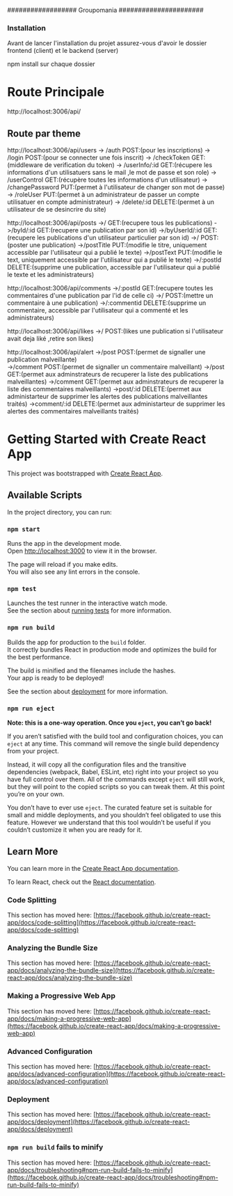################## Groupomania ######################

### Installation ###

Avant de lancer l'installation du projet assurez-vous d'avoir le dossier frontend (client) et le backend (server)

npm install sur chaque dossier


# Route Principale #####

http://localhost:3006/api/

## Route par theme #####

http://localhost:3006/api/users     -> /auth POST:(pour les inscriptions)
                                    -> /login POST:(pour se connecter une fois inscrit)
                                    -> /checkToken GET:(middleware de verification du token)
                                    -> /userInfo/:id GET:(récupere les informations d'un utilisatuers sans le mail ,le mot de passe et son role)
                                    -> /userControl GET:(récupère toutes les informations d'un utilisateur)
                                    -> /changePassword PUT:(permet à l'utilisateur de changer son mot de passe)
                                    -> /roleUser PUT:(permet à un administrateur de passer un compte utilisatuer en compte administrateur)
                                    -> /delete/:id DELETE:(permet à un utilisateur de se desincrire du site)


http://localhost:3006/api/posts     ->/ GET:(recupere tous les publications)
                                    ->/byId/:id GET:(recupere une publication par son id)
                                    ->/byUserId/:id GET:(recupere les publications d'un utilisateur particulier par son id)
                                    ->/ POST:(poster une publication)
                                    ->/postTitle PUT:(modifie le titre, uniquement accessible par l'utilisateur qui a publié le texte)
                                    ->/postText PUT:(modifie le text, uniquement accessible par l'utilisateur qui a publié le texte)
                                    ->/:postId DELETE:(supprime une publication, accessible par l'utilisateur qui a publié le texte et les administrateurs)


http://localhost:3006/api/comments  ->/:postId GET:(recupere toutes les commentaires d'une publication par l'id de celle ci)
                                    ->/ POST:(mettre un commentaire à une publication)
                                    ->/:commentid DELETE:(supprime un commentaire, accessible par l'utilisateur qui a commenté et les administrateurs)


http://localhost:3006/api/likes     ->/ POST:(likes une publication si l'utilisateur avait deja liké ,retire son likes)


http://localhost:3006/api/alert     ->/post POST:(permet de signaller une publication malveillante)     
                                    ->/comment POST:(permet de signaller un commentaire malveillant)
                                    ->/post GET:(permet aux adminstrateurs de recuperer la liste des publications malveillantes)
                                    ->/comment GET:(permet aux adminstrateurs de recuperer la liste des commentaires malveillants)
                                    ->post/:id DELETE:(permet aux administarteur de supprimer les alertes des publications malveillantes traités)
                                    ->comment/:id DELETE:(permet aux administarteur de supprimer les alertes des commentaires malveillants traités)


# Getting Started with Create React App

This project was bootstrapped with [Create React App](https://github.com/facebook/create-react-app).

## Available Scripts

In the project directory, you can run:

### `npm start`

Runs the app in the development mode.\
Open [http://localhost:3000](http://localhost:3000) to view it in the browser.

The page will reload if you make edits.\
You will also see any lint errors in the console.

### `npm test`

Launches the test runner in the interactive watch mode.\
See the section about [running tests](https://facebook.github.io/create-react-app/docs/running-tests) for more information.

### `npm run build`

Builds the app for production to the `build` folder.\
It correctly bundles React in production mode and optimizes the build for the best performance.

The build is minified and the filenames include the hashes.\
Your app is ready to be deployed!

See the section about [deployment](https://facebook.github.io/create-react-app/docs/deployment) for more information.

### `npm run eject`

**Note: this is a one-way operation. Once you `eject`, you can’t go back!**

If you aren’t satisfied with the build tool and configuration choices, you can `eject` at any time. This command will remove the single build dependency from your project.

Instead, it will copy all the configuration files and the transitive dependencies (webpack, Babel, ESLint, etc) right into your project so you have full control over them. All of the commands except `eject` will still work, but they will point to the copied scripts so you can tweak them. At this point you’re on your own.

You don’t have to ever use `eject`. The curated feature set is suitable for small and middle deployments, and you shouldn’t feel obligated to use this feature. However we understand that this tool wouldn’t be useful if you couldn’t customize it when you are ready for it.

## Learn More

You can learn more in the [Create React App documentation](https://facebook.github.io/create-react-app/docs/getting-started).

To learn React, check out the [React documentation](https://reactjs.org/).

### Code Splitting

This section has moved here: [https://facebook.github.io/create-react-app/docs/code-splitting](https://facebook.github.io/create-react-app/docs/code-splitting)

### Analyzing the Bundle Size

This section has moved here: [https://facebook.github.io/create-react-app/docs/analyzing-the-bundle-size](https://facebook.github.io/create-react-app/docs/analyzing-the-bundle-size)

### Making a Progressive Web App

This section has moved here: [https://facebook.github.io/create-react-app/docs/making-a-progressive-web-app](https://facebook.github.io/create-react-app/docs/making-a-progressive-web-app)

### Advanced Configuration

This section has moved here: [https://facebook.github.io/create-react-app/docs/advanced-configuration](https://facebook.github.io/create-react-app/docs/advanced-configuration)

### Deployment

This section has moved here: [https://facebook.github.io/create-react-app/docs/deployment](https://facebook.github.io/create-react-app/docs/deployment)

### `npm run build` fails to minify

This section has moved here: [https://facebook.github.io/create-react-app/docs/troubleshooting#npm-run-build-fails-to-minify](https://facebook.github.io/create-react-app/docs/troubleshooting#npm-run-build-fails-to-minify)
